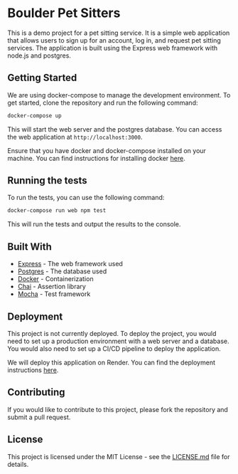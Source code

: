 # Boulder Pet Sitters

This is a demo project for a pet sitting service. It is a simple web application that allows users to sign up for an account, log in, and request pet sitting services. The application is built using the Express web framework with node.js and postgres.

## Getting Started

We are using docker-compose to manage the development environment. To get started, clone the repository and run the following command:

```bash
docker-compose up
```

This will start the web server and the postgres database. You can access the web application at `http://localhost:3000`.

Ensure that you have docker and docker-compose installed on your machine. You can find instructions for installing docker [here](https://docs.docker.com/get-docker/).

## Running the tests

To run the tests, you can use the following command:

```bash
docker-compose run web npm test
```

This will run the tests and output the results to the console.

## Built With

* [Express](https://expressjs.com/) - The web framework used
* [Postgres](https://www.postgresql.org/) - The database used
* [Docker](https://www.docker.com/) - Containerization
* [Chai](https://www.chaijs.com/) - Assertion library
* [Mocha](https://mochajs.org/) - Test framework

## Deployment

This project is not currently deployed. To deploy the project, you would need to set up a production environment with a web server and a database. You would also need to set up a CI/CD pipeline to deploy the application.

We will deploy this application on Render. You can find the deployment instructions [here](https://render.com/docs/deploy-express).

## Contributing

If you would like to contribute to this project, please fork the repository and submit a pull request.

## License

This project is licensed under the MIT License - see the [LICENSE.md](LICENSE.md) file for details.



